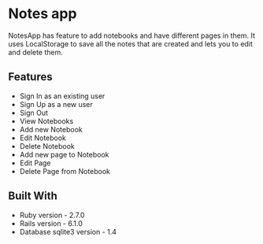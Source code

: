 # Notes app

NotesApp has feature to add notebooks and have different pages in them. It uses LocalStorage to save all the notes that are created and lets you to edit and delete them.

## Features
* Sign In as an existing user
* Sign Up as a new user
* Sign Out
* View Notebooks
* Add new Notebook
* Edit Notebook
* Delete Notebook
* Add new page to Notebook
* Edit Page
* Delete Page from Notebook

## Built With
* Ruby version - 2.7.0
* Rails version - 6.1.0
* Database sqlite3 version - 1.4

